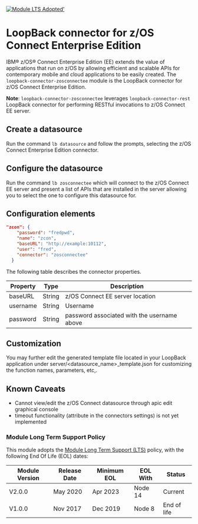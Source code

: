 [![Module LTS Adopted'](https://img.shields.io/badge/Module%20LTS-Adopted-brightgreen.svg?style=flat)](http://github.com/CloudNativeJS/ModuleLTS)

# LoopBack connector for z/OS Connect Enterprise Edition

IBM® z/OS® Connect Enterprise Edition (EE) extends the value of applications that run on z/OS by allowing efficient and scalable APIs for contemporary mobile and cloud applications to be easily created. The `loopback-connector-zosconnectee` module is the LoopBack connector for z/OS Connect Enterprise Edition.

**Note**: `loopback-connector-zosconnectee` leverages `loopback-connector-rest` LoopBack connector for performing RESTful invocations to z/OS Connect EE server.

## Create a datasource

Run the command `lb datasource` and follow the prompts, selecting the z/OS Connect Enterprise Edition connector.

## Configure the datasource

Run the command `lb zosconnectee` which will connect to the z/OS Connect EE server and present a list of APIs that are installed in the server allowing you to select the one to configure this datasource for.

## Configuration elements

```json
"zcon": {
    "password": "fredpwd",
    "name": "zcon",
    "baseURL": "http://example:10112",
    "user": "fred",
    "connector": "zosconnectee"
  }
```

The following table describes the connector properties.

Property       | Type    | Description
---------------| --------| --------
baseURL        | String  | z/OS Connect EE server location
username       | String  | Username
password       | String  | password associated with the username above

## Customization

You may further edit the generated template file located in your LoopBack application under server/<datasource_name>_template.json for customizing the function names, parameters, etc,.

## Known Caveats

* Cannot view/edit the z/OS Connect datasource through apic edit graphical console
* timeout functionality (attribute in the connectors settings) is not yet implemented

### Module Long Term Support Policy
This module adopts the [Module Long Term Support (LTS)](http://github.com/CloudNativeJS/ModuleLTS) policy, with the following End Of Life (EOL) dates:

 | Module Version | Release Date | Minimum EOL | EOL With | Status          |
 |----------------|--------------|-------------|----------|-----------------|
 | V2.0.0         | May 2020     | Apr 2023    | Node 14  | Current         |
 | V1.0.0         | Nov 2017     | Dec 2019    | Node 8   | End of life     |
